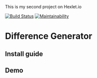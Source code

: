 ##
This is my second project on Hexlet.io

[![Build Status](https://travis-ci.org/aldarg/frontend-project-lvl2.svg?branch=master)](https://travis-ci.org/aldarg/frontend-project-lvl2)
[![Maintainability](https://api.codeclimate.com/v1/badges/09748a18787957248e6d/maintainability)](https://codeclimate.com/github/aldarg/frontend-project-lvl2/maintainability)

# Difference Generator

## Install guide

## Demo